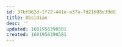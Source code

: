 ```yaml
---
id: 37bf862d-1f72-441e-a37a-7d21698e39d6
title: Obsidian
desc: ''
updated: 1601956390581
created: 1601956390581
---
```



